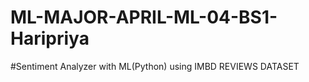 # ML-MAJOR-APRIL-ML-04-BS1-Haripriya
#Sentiment Analyzer with ML(Python) using IMBD REVIEWS DATASET
